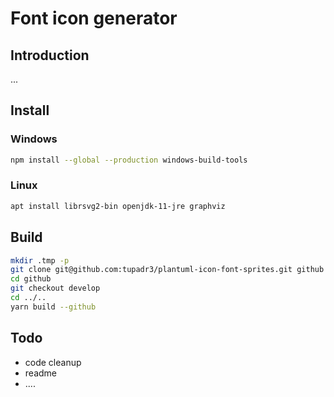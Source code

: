 # Font icon generator

## Introduction

...

## Install

### Windows

```bash
npm install --global --production windows-build-tools
```

### Linux

```bash
apt install librsvg2-bin openjdk-11-jre graphviz
```

## Build

```bash
mkdir .tmp -p
git clone git@github.com:tupadr3/plantuml-icon-font-sprites.git github
cd github
git checkout develop
cd ../..
yarn build --github
```

## Todo

-   code cleanup
-   readme
-   ....
